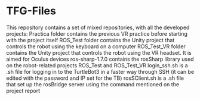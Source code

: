 # TFG-Files
This repository contains a set of mixed repositories, with all the developed projects:
Practica folder contains the previous VR practice before starting with the project itself
ROS_Test folder contains the Unity project that controls the robot using the keyboard on a computer
ROS_Test_VR folder contains the Unity project that controls the robot using the VR headset. It is aimed for Oculus devices
ros-sharp-1.7.0 contains the rosSharp library used on the robot-related projects ROS_Test and ROS_Test_VR
login_ssh.sh is a .sh file for logging in to the TurtleBot3 in a faster way through SSH (it can be edited with the password and IP set for the TB)
rosSClient.sh is a .sh file that set up the rosBridge server using the command mentioned on the project report
